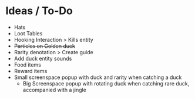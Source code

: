 # Ideas / To-Do
- Hats
- Loot Tables
- Hooking Interaction > Kills entity
- ~~Particles on Golden duck~~
- Rarity denotation > Create guide
- Add duck entity sounds
- Food items
- Reward items
- Small screenspace popup with duck and rarity when catching a duck
  - Big Screenspace popup with rotating duck when catching rare duck, accompanied with a jingle
